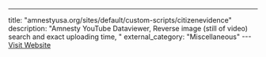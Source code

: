 ---
title: "amnestyusa.org/sites/default/custom-scripts/citizenevidence"
description: "Amnesty YouTube Dataviewer, Reverse image (still of video) search
and exact uploading time,
"
external_category: "Miscellaneous"
---[Visit Website](http://www.amnestyusa.org/sites/default/custom-scripts/citizenevidence/)

